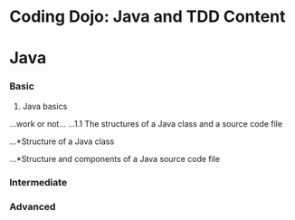 # Coding Dojo: Java and TDD Content

# Java
### Basic
1. Java basics

...work or not...
...1.1 The structures of a Java class and a source code file

...*Structure of a Java class

...*Structure and components of a Java source code file

### Intermediate


### Advanced
